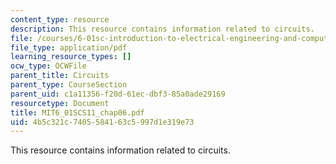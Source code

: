 ```yaml
---
content_type: resource
description: This resource contains information related to circuits.
file: /courses/6-01sc-introduction-to-electrical-engineering-and-computer-science-i-spring-2011/4b5c321c7405584163c5997d1e319e73_MIT6_01SCS11_chap06.pdf
file_type: application/pdf
learning_resource_types: []
ocw_type: OCWFile
parent_title: Circuits
parent_type: CourseSection
parent_uid: c1a11356-f20d-61ec-dbf3-85a0ade29169
resourcetype: Document
title: MIT6_01SCS11_chap06.pdf
uid: 4b5c321c-7405-5841-63c5-997d1e319e73
---
```

This resource contains information related to circuits.